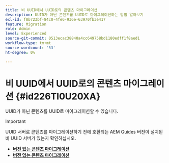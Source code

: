 ```yaml
---
title: 비 UUID에서 UUID로의 콘텐츠 마이그레이션
description: UUID가 아닌 콘텐츠를 UUID로 마이그레이션하는 방법 알아보기
exl-id: f8b723bf-84c0-4fe6-936e-63970fb3e417
feature: Migration
role: Admin
level: Experienced
source-git-commit: 0513ecac38840a4cc649758bd1180edff1f8aed1
workflow-type: tm+mt
source-wordcount: '53'
ht-degree: 0%

---
```


# 비 UUID에서 UUID로의 콘텐츠 마이그레이션 {#id226TI0U20XA}


UUID가 아닌 콘텐츠를 UUID로 마이그레이션할 수 있습니다.

>[!IMPORTANT]
>
> UUID 서버로 콘텐츠를 마이그레이션하기 전에 호환되는 AEM Guides 버전이 설치된 비 UUID 서버가 있는지 확인하십시오.



* [**버전 있는 콘텐츠 마이그레이션**](./migrate-non-uuid-uuid-with-versions.md)
* [**버전 없는 콘텐츠 마이그레이션**](./migrate-non-uuid-uuid-without-versions.md)
